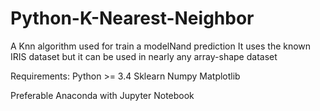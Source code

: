 # Python-K-Nearest-Neighbor
A Knn algorithm used for train a modelNand prediction
It uses the known IRIS dataset but it can be used in nearly any array-shape dataset

Requirements:
Python >= 3.4
Sklearn
Numpy
Matplotlib

Preferable Anaconda with Jupyter Notebook

